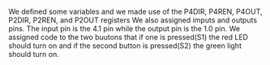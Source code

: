 We defined some variables and we made use of the P4DIR, P4REN, P4OUT, P2DIR, P2REN, and P2OUT registers
We also assigned imputs and outputs pins. The input pin is the 4.1 pin while the output pin is the 1.0 pin. We assigned code to the two buutons that if one is pressed(S1) the red LED should turn on and if the second button is pressed(S2) the green light should turn on.
